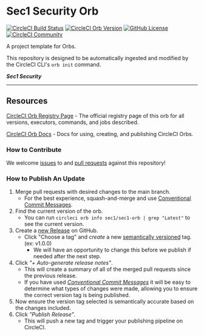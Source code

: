 # Sec1 Security Orb


[![CircleCI Build Status](https://circleci.com/gh/sec0ne/sec1-orb.svg?style=shield "CircleCI Build Status")](https://circleci.com/gh/sec0ne/sec1-orb) [![CircleCI Orb Version](https://badges.circleci.com/orbs/sec1/sec1-orb.svg)](https://circleci.com/developer/orbs/orb/sec1/sec1-orb) [![GitHub License](https://img.shields.io/badge/license-MIT-lightgrey.svg)](https://raw.githubusercontent.com/sec0ne/sec1-orb/master/LICENSE) [![CircleCI Community](https://img.shields.io/badge/community-CircleCI%20Discuss-343434.svg)](https://discuss.circleci.com/c/ecosystem/orbs)



A project template for Orbs.

This repository is designed to be automatically ingested and modified by the CircleCI CLI's `orb init` command.

_**Sec1 Security**_

---

## Resources

[CircleCI Orb Registry Page](https://circleci.com/developer/orbs/orb/sec1/sec1-orb) - The official registry page of this orb for all versions, executors, commands, and jobs described.

[CircleCI Orb Docs](https://circleci.com/docs/orb-intro/#section=configuration) - Docs for using, creating, and publishing CircleCI Orbs.

### How to Contribute

We welcome [issues](https://github.com/sec0ne/sec1-orb/issues) to and [pull requests](https://github.com/sec0ne/sec1-orb/pulls) against this repository!

### How to Publish An Update
1. Merge pull requests with desired changes to the main branch.
    - For the best experience, squash-and-merge and use [Conventional Commit Messages](https://conventionalcommits.org/).
2. Find the current version of the orb.
    - You can run `circleci orb info sec1/sec1-orb | grep "Latest"` to see the current version.
3. Create a [new Release](https://github.com/sec0ne/sec1-orb/releases/new) on GitHub.
    - Click "Choose a tag" and _create_ a new [semantically versioned](http://semver.org/) tag. (ex: v1.0.0)
      - We will have an opportunity to change this before we publish if needed after the next step.
4.  Click _"+ Auto-generate release notes"_.
    - This will create a summary of all of the merged pull requests since the previous release.
    - If you have used _[Conventional Commit Messages](https://conventionalcommits.org/)_ it will be easy to determine what types of changes were made, allowing you to ensure the correct version tag is being published.
5. Now ensure the version tag selected is semantically accurate based on the changes included.
6. Click _"Publish Release"_.
    - This will push a new tag and trigger your publishing pipeline on CircleCI.
